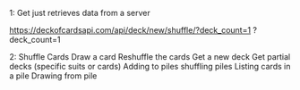 1:
Get just retrieves data from a server

https://deckofcardsapi.com/api/deck/new/shuffle/?deck_count=1
?deck_count=1

2:
Shuffle Cards
Draw a card
Reshuffle the cards
Get a new deck
Get partial decks (specific suits or cards)
Adding to piles
shuffling piles
Listing cards in a pile
Drawing from pile
